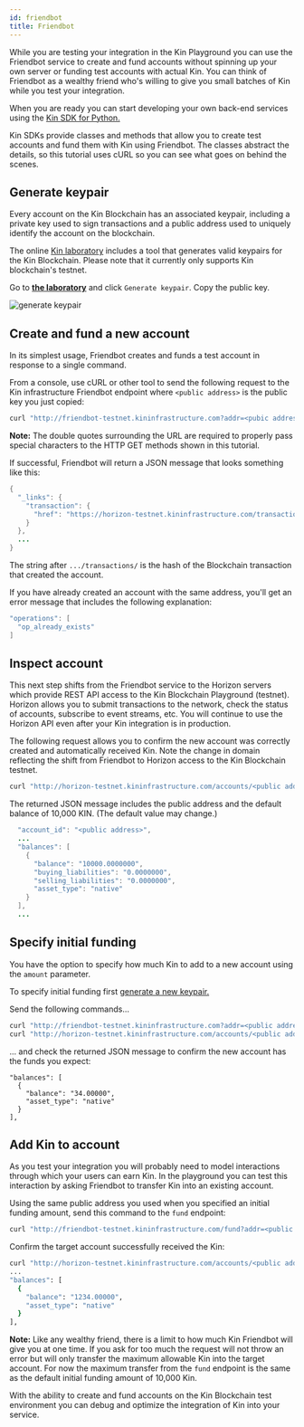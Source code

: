 ```yaml
---
id: friendbot
title: Friendbot
---
```


While you are testing your integration in the Kin Playground you can use the Friendbot service to create and fund accounts without spinning up your own server or funding test accounts with actual Kin. You can think of Friendbot as a wealthy friend who's willing to give you small batches of Kin while you test your integration.

When you are ready you can start developing your own back-end services using the [Kin SDK for Python.](documentation/python-sdk)

Kin SDKs provide classes and methods that allow you to create test accounts and fund them with Kin using Friendbot. The classes abstract the details, so this tutorial uses cURL so you can see what goes on behind the scenes.

## Generate keypair

Every account on the Kin Blockchain has an associated keypair, including a private key used to sign transactions and a public address used to uniquely identify the account on the blockchain.

The online [Kin laboratory](https://laboratory.kin.org/#account-creator?network=test) includes a tool that generates valid keypairs for the Kin Blockchain. Please note that it currently only supports Kin blockchain's testnet.

Go to [**the laboratory**](https://laboratory.kin.org/#account-creator?network=test) and click `Generate keypair`. Copy the public key.

![generate keypair](../img/gen-keypair.png)

## Create and fund a new account

In its simplest usage, Friendbot creates and funds a test account in response to a single command.

From a console, use cURL or other tool to send the following request to the Kin infrastructure Friendbot endpoint where ```<public address>``` is the public key you just copied:

```bash
curl "http://friendbot-testnet.kininfrastructure.com?addr=<pubic address>"
```
**Note:** The double quotes surrounding the URL are required to properly pass special characters to the HTTP GET methods shown in this tutorial.

If successful, Friendbot will return a JSON message that looks something like this:

```java
{
  "_links": {
    "transaction": {
      "href": "https://horizon-testnet.kininfrastructure.com/transactions/c1578edef2f6ac3c6e72134b5ea226c6391aef629d14fe8bee26e80016fc5249"
    }
  },
  ...
}
```

The string after `.../transactions/` is the hash of the Blockchain transaction that created the account.

If you have already created an account with the same address, you'll get an error message that includes the following explanation:

```java
"operations": [
  "op_already_exists"
]
```

## Inspect account

This next step shifts from the Friendbot service to the Horizon servers which provide REST API access to the Kin Blockchain Playground (testnet). Horizon allows you to submit transactions to the network, check the status of accounts, subscribe to event streams, etc. You will continue to use the Horizon API even after your Kin integration is in production.

The following request allows you to confirm the new account was correctly created and automatically received Kin. Note the change in domain reflecting the shift from Friendbot to Horizon access to the Kin Blockchain testnet.

```bash
curl "http://horizon-testnet.kininfrastructure.com/accounts/<public address>"
```
The returned JSON message includes the public address and the default balance of 10,000 KIN. (The default value may change.)

```java
  "account_id": "<public address>",
  ...
  "balances": [
    {
      "balance": "10000.0000000",
      "buying_liabilities": "0.0000000",
      "selling_liabilities": "0.0000000",
      "asset_type": "native"
    }
  ],
  ...

  ```
## Specify initial funding
You have the option to specify how much Kin to add to a new account using the `amount` parameter.

To specify initial funding first [generate a new keypair.](#generate-keypair)

Send the following commands...

```bash
curl "http://friendbot-testnet.kininfrastructure.com?addr=<public address>&amount=34"
curl "http://horizon-testnet.kininfrastructure.com/accounts/<public address>"
```

... and check the returned JSON message to confirm the new account has the funds you expect:

```
"balances": [
  {
    "balance": "34.00000",
    "asset_type": "native"
  }
],
```
## Add Kin to account
As you test your integration you will probably need to model interactions through which your users can earn Kin. In the playground you can test this interaction by asking Friendbot to transfer Kin into an existing account.

Using the same public address you used when you specified an initial funding amount, send this command to the `fund` endpoint:

```bash
curl "http://friendbot-testnet.kininfrastructure.com/fund?addr=<public address>&amount=1200"
```

Confirm the target account successfully received the Kin:

```bash
curl "http://horizon-testnet.kininfrastructure.com/accounts/<public address>"
...
"balances": [
  {
    "balance": "1234.00000",
    "asset_type": "native"
  }
],
```
**Note:** Like any wealthy friend, there is a limit to how much Kin Friendbot will give you at one time. If you ask for too much the request will not throw an error but will only transfer the maximum allowable Kin into the target account. For now the maximum transfer from the `fund` endpoint is the same as the default initial funding amount of 10,000 Kin.

With the ability to create and fund accounts on the Kin Blockchain test environment you can debug and optimize the integration of Kin into your service.
